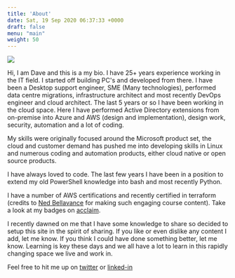 ```yaml
---
title: 'About'
date: Sat, 19 Sep 2020 06:37:33 +0000
draft: false
menu: "main"
weight: 50
---
```


![](https://davehart.co.uk/wp-content/uploads/2020/09/20190514_142955-2-279x300.jpg)

Hi, I am Dave and this is a my bio. I have 25+ years experience working in the IT field. I started off building PC's and developed from there. I have been a Desktop support engineer, SME (Many technologies), performed data centre migrations, infrastructure architect and most recently DevOps engineer and cloud architect. The last 5 years or so I have been working in the cloud space. Here I have performed Active Directory extensions from on-premise into Azure and AWS (design and implementation), design work, security, automation and a lot of coding.

My skills were originally focused around the Microsoft product set, the cloud and customer demand has pushed me into developing skills in Linux and numerous coding and automation products, either cloud native or open source products.

I have always loved to code. The last few years I have been in a position to extend my old PowerShell knowledge into bash and most recently Python.

I have a number of AWS certifications and recently certified in terraform (credits to [Ned Bellavance](https://nedinthecloud.com/pluralsight-courses/) for making such engaging course content). Take a look at my badges on [acclaim](https://www.youracclaim.com/users/david-hart.6ce57937).

I recently dawned on me that I have some knowledge to share so decided to setup this site in the spirit of sharing. If you like or even dislike any content I add, let me know. If you think I could have done something better, let me know. Learning is key these days and we all have a lot to learn in this rapidly changing space we live and work in.

Feel free to hit me up on [twitter](https://twitter.com/daveihart) or [linked-in](https://www.linkedin.com/in/dave-hart/)
